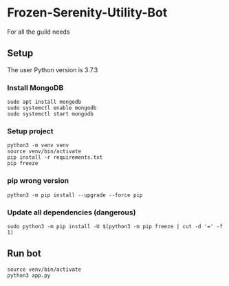 # Frozen-Serenity-Utility-Bot
For all the guild needs

## Setup
The user Python version is 3.7.3

### Install MongoDB
```
sudo apt install mongodb
sudo systemctl enable mongodb
sudo systemctl start mongodb
```

### Setup project
```
python3 -m venv venv
source venv/bin/activate
pip install -r requirements.txt
pip freeze
```

### pip wrong version
```
python3 -m pip install --upgrade --force pip
```

### Update all dependencies (dangerous)
```
sudo python3 -m pip install -U $(python3 -m pip freeze | cut -d '=' -f 1)
```

## Run bot
```
source venv/bin/activate
python3 app.py
```

